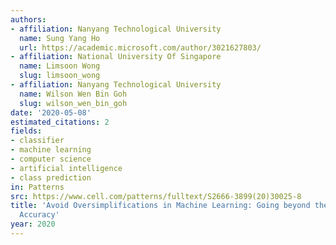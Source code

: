 ```yaml
---
authors:
- affiliation: Nanyang Technological University
  name: Sung Yang Ho
  url: https://academic.microsoft.com/author/3021627803/
- affiliation: National University Of Singapore
  name: Limsoon Wong
  slug: limsoon_wong
- affiliation: Nanyang Technological University
  name: Wilson Wen Bin Goh
  slug: wilson_wen_bin_goh
date: '2020-05-08'
estimated_citations: 2
fields:
- classifier
- machine learning
- computer science
- artificial intelligence
- class prediction
in: Patterns
src: https://www.cell.com/patterns/fulltext/S2666-3899(20)30025-8
title: 'Avoid Oversimplifications in Machine Learning: Going beyond the Class-Prediction
  Accuracy'
year: 2020
---
```

